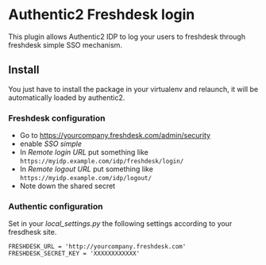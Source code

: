 Authentic2 Freshdesk login
==========================

This plugin allows Authentic2 IDP to log your users to freshdesk through
freshdesk simple SSO mechanism.

Install
-------

You just have to install the package in your virtualenv and relaunch, it will
be automatically loaded by authentic2.

### Freshdesk configuration

- Go to https://yourcompany.freshdesk.com/admin/security
- enable *SSO simple*
- In *Remote login URL* put something like
  `https://myidp.example.com/idp/freshdesk/login/`
- In *Remote logout URL* put something like
  `https://myidp.example.com/idp/logout/`
- Note down the shared secret

### Authentic configuration

Set in your *local_settings.py* the following settings according to your
fresdhesk site.

    FRESHDESK_URL = 'http://yourcompany.freshdesk.com'
    FRESHDESK_SECRET_KEY = 'XXXXXXXXXXXX'
